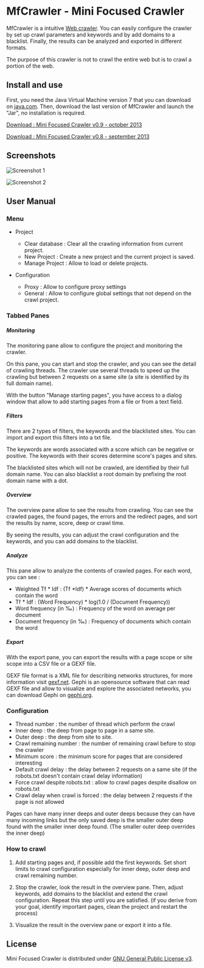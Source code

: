 MfCrawler - Mini Focused Crawler 
=================================
MfCrawler is a intuitive [Web crawler](http://en.wikipedia.org/wiki/Web_crawler).
You can easily configure the crawler by set up crawl parameters and keywords and by add domains
to a blacklist. Finally, the results can be analyzed and exported in different formats.

The purpose of this crawler is not to crawl the entire web but is to crawl a portion of the web.

Install and use
---------------
First, you need the Java Virtual Machine version 7 that you can download on
[java.com](http://java.com). Then, download the last version of MfCrawler and launch
the "Jar", no installation is required.

[Download : Mini Focused Crawler v0.9 - october 2013](http://lbertelo.free.fr/mfcrawler/mfcrawler_v0.9.jar)

[Download : Mini Focused Crawler v0.8 - september 2013](http://lbertelo.free.fr/mfcrawler/mfcrawler_v0.8.jar)

Screenshots
-----------
![Screenshot 1](http://lbertelo.free.fr/mfcrawler/mfcrawler_screenshot_4.png)

![Screenshot 2](http://lbertelo.free.fr/mfcrawler/mfcrawler_screenshot_5.png)

User Manual
-----------

### Menu

* Project
    * Clear database : Clear all the crawling information from current project.
    * New Project : Create a new project and the current project is saved.
    * Manage Project : Allow to load or delete projects.
    
* Configuration
    * Proxy : Allow to configure proxy settings
    * General : Allow to configure global settings that not depend on the crawl project.

### Tabbed Panes

##### Monitoring

The monitoring pane allow to configure the project and monitoring the crawler.

On this pane, you can start and stop the crawler, and you can see the detail of crawling 
threads. The crawler use several threads to speed up the crawling but between 2 requests
on a same site (a site is identified by its full domain name).

With the button "Manage starting pages", you have access to a dialog window that allow
to add starting pages from a file or from a text field.

##### Filters

There are 2 types of filters, the keywords and the blacklisted sites.
You can import and export this filters into a txt file.

The keywords are words associated with a score which can be negative or positive.
The keywords with their scores determine score's pages and sites.

The blacklisted sites which will not be crawled, are identified by their full domain name.
You can also blacklist a root domain by prefixing the root domain name with a dot.

##### Overview

The overview pane allow to see the results from crawling. You can see the crawled pages,
the found pages, the errors and the redirect pages, and sort the results by name, score,
deep or crawl time.

By seeing the results, you can adjust the crawl configuration and the keywords, and you can
add domains to the blacklist.

##### Analyze

This pane allow to analyze the contents of crawled pages.
For each word, you can see :
* Weighted Tf * Idf : (Tf *Idf) * Average scores of documents which contain the word
* Tf * Idf : (Word Frequency) * log(1.0 / (Document Frequency))
* Word frequency (in ‰) : Frequency of the word on average per document
* Document frequency (in  ‰) : Frequency of documents which contain the word

##### Export

With the export pane, you can export the results with a page scope or site scope into
a CSV file or a GEXF file.

GEXF file format is a XML file for describing networks structures, for more information
visit [gexf.net](http://gexf.net). Gephi is an opensource software that can read GEXF file
and allow to visualize and explore the associated networks, you can download Gephi on
[gephi.org](http://gephi.org/).

### Configuration

* Thread number : the number of thread which perform the crawl
* Inner deep : the deep from page to page in a same site.
* Outer deep : the deep from site to site.
* Crawl remaining number : the number of remaining crawl before to stop the crawler
* Minimum score : the minimum score for pages that are considered interesting
* Default crawl delay : the delay between 2 requests on a same site
(if the robots.txt doesn't contain crawl delay information)
* Force crawl despite robots.txt : allow to crawl pages despite disallow on robots.txt
* Crawl delay when crawl is forced : the delay between 2 requests if the page is not allowed

Pages can have many inner deeps and outer deeps because they can have many incoming links
but the only saved deep is the smaller outer deep found with the smaller inner deep found.
(The smaller outer deep overrides the inner deep)

### How to crawl

1. Add starting pages and, if possible add the first keywords. Set short limits to
crawl configuration especially for inner deep, outer deep and crawl remaining number.

2. Stop the crawler, look the result in the overview pane. Then, adjust keywords, add 
domains to the blacklist and extend the crawl configuration. Repeat this step
until you are satisfied. (if you derive from your goal, identify important pages,
clean the project and restart the process)

3. Visualize the result in the overview pane or export it into a file.

License
-------
Mini Focused Crawler is distributed under
[GNU General Public License v3](http://www.gnu.org/licenses/gpl.html).



